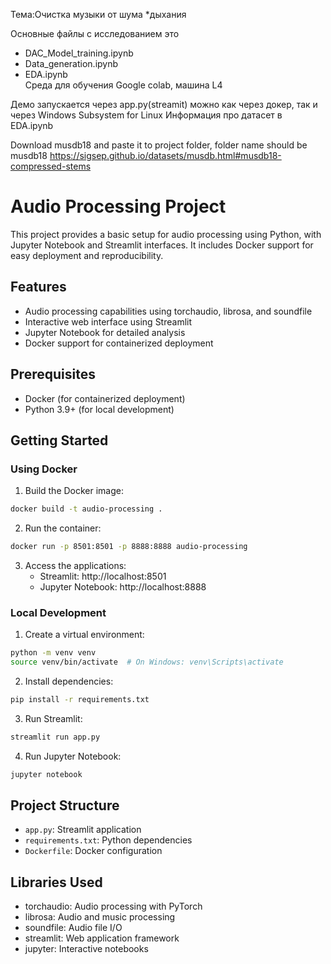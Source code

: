 Тема:Очистка музыки от шума *дыхания

Основные файлы c исследованием это
- DAC_Model_training.ipynb
- Data_generation.ipynb
- EDA.ipynb  
Среда для обучения Google colab, машина L4

Демо запускается через app.py(streamit)
можно как через докер, так и через Windows Subsystem for Linux 
Информация про датасет в EDA.ipynb  


Download musdb18 and paste it to project folder, folder name should be musdb18
https://sigsep.github.io/datasets/musdb.html#musdb18-compressed-stems


# Audio Processing Project

This project provides a basic setup for audio processing using Python, with Jupyter Notebook and Streamlit interfaces. It includes Docker support for easy deployment and reproducibility.

## Features

- Audio processing capabilities using torchaudio, librosa, and soundfile
- Interactive web interface using Streamlit
- Jupyter Notebook for detailed analysis
- Docker support for containerized deployment

## Prerequisites

- Docker (for containerized deployment)
- Python 3.9+ (for local development)

## Getting Started

### Using Docker

1. Build the Docker image:
```bash
docker build -t audio-processing .
```

2. Run the container:
```bash
docker run -p 8501:8501 -p 8888:8888 audio-processing
```

3. Access the applications:
   - Streamlit: http://localhost:8501
   - Jupyter Notebook: http://localhost:8888

### Local Development

1. Create a virtual environment:
```bash
python -m venv venv
source venv/bin/activate  # On Windows: venv\Scripts\activate
```

2. Install dependencies:
```bash
pip install -r requirements.txt
```

3. Run Streamlit:
```bash
streamlit run app.py
```

4. Run Jupyter Notebook:
```bash
jupyter notebook
```

## Project Structure

- `app.py`: Streamlit application
- `requirements.txt`: Python dependencies
- `Dockerfile`: Docker configuration

## Libraries Used

- torchaudio: Audio processing with PyTorch
- librosa: Audio and music processing
- soundfile: Audio file I/O
- streamlit: Web application framework
- jupyter: Interactive notebooks 
